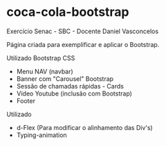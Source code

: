 # coca-cola-bootstrap

Exercício Senac - SBC - Docente Daniel Vasconcelos

Página criada para exemplificar e aplicar o Bootstrap.


Utilizado Bootstrap CSS
- Menu NAV (navbar)
- Banner com "Carousel" Bootstrap
- Sessão de chamadas rápidas - Cards
- Vídeo Youtube (inclusão com Bootstrap)
- Footer

Utilizado
- d-Flex (Para modificar o alinhamento das Div's)
- Typing-animation
